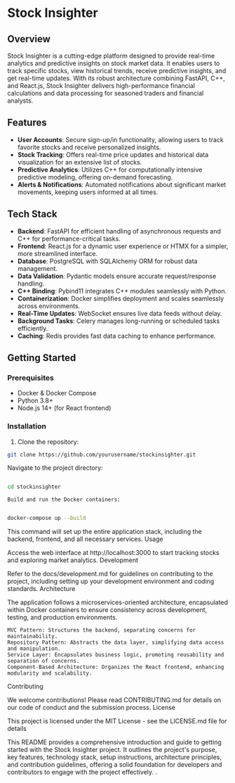 # Stock Insighter

## Overview

Stock Insighter is a cutting-edge platform designed to provide real-time analytics and predictive insights on stock market data. It enables users to track specific stocks, view historical trends, receive predictive insights, and get real-time updates. With its robust architecture combining FastAPI, C++, and React.js, Stock Insighter delivers high-performance financial calculations and data processing for seasoned traders and financial analysts.

## Features

- **User Accounts**: Secure sign-up/in functionality, allowing users to track favorite stocks and receive personalized insights.
- **Stock Tracking**: Offers real-time price updates and historical data visualization for an extensive list of stocks.
- **Predictive Analytics**: Utilizes C++ for computationally intensive predictive modeling, offering on-demand forecasting.
- **Alerts & Notifications**: Automated notifications about significant market movements, keeping users informed at all times.

## Tech Stack

- **Backend**: FastAPI for efficient handling of asynchronous requests and C++ for performance-critical tasks.
- **Frontend**: React.js for a dynamic user experience or HTMX for a simpler, more streamlined interface.
- **Database**: PostgreSQL with SQLAlchemy ORM for robust data management.
- **Data Validation**: Pydantic models ensure accurate request/response handling.
- **C++ Binding**: Pybind11 integrates C++ modules seamlessly with Python.
- **Containerization**: Docker simplifies deployment and scales seamlessly across environments.
- **Real-Time Updates**: WebSocket ensures live data feeds without delay.
- **Background Tasks**: Celery manages long-running or scheduled tasks efficiently.
- **Caching**: Redis provides fast data caching to enhance performance.

## Getting Started

### Prerequisites

- Docker & Docker Compose
- Python 3.8+
- Node.js 14+ (for React frontend)

### Installation

1. Clone the repository:
```bash
git clone https://github.com/yourusername/stockinsighter.git
```   
 Navigate to the project directory:

```bash

cd stockinsighter
```
    Build and run the Docker containers:

```bash

docker-compose up --build
```
This command will set up the entire application stack, including the backend, frontend, and all necessary services.
Usage

Access the web interface at http://localhost:3000 to start tracking stocks and exploring market analytics.
Development

Refer to the docs/development.md for guidelines on contributing to the project, including setting up your development environment and coding standards.
Architecture

The application follows a microservices-oriented architecture, encapsulated within Docker containers to ensure consistency across development, testing, and production environments.

    MVC Pattern: Structures the backend, separating concerns for maintainability.
    Repository Pattern: Abstracts the data layer, simplifying data access and manipulation.
    Service Layer: Encapsulates business logic, promoting reusability and separation of concerns.
    Component-Based Architecture: Organizes the React frontend, enhancing modularity and scalability.

Contributing

We welcome contributions! Please read CONTRIBUTING.md for details on our code of conduct and the submission process.
License

This project is licensed under the MIT License - see the LICENSE.md file for details

This README provides a comprehensive introduction and guide to getting started with the Stock Insighter project. It outlines the project's purpose, key features, technology stack, setup instructions, architecture principles, and contribution guidelines, offering a solid foundation for developers and contributors to engage with the project effectively.
.
